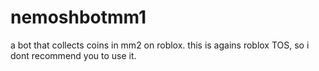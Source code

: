 # nemoshbotmm1
a bot that collects coins in mm2 on roblox. this is agains roblox TOS, so i dont recommend you to use it.
